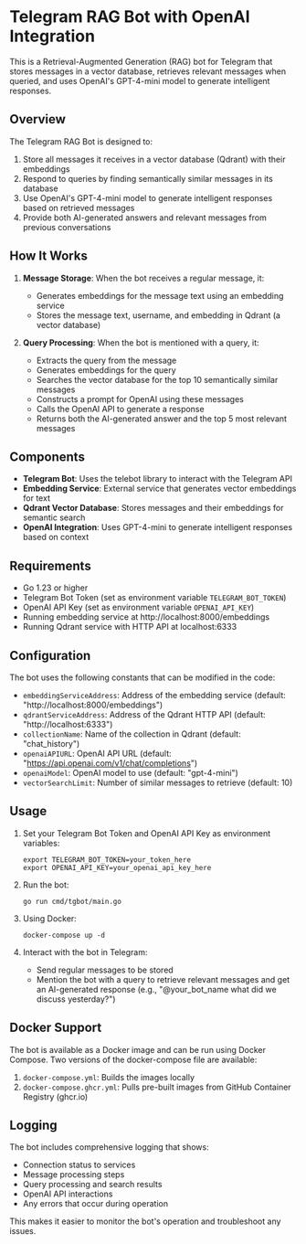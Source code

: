 # Telegram RAG Bot with OpenAI Integration

This is a Retrieval-Augmented Generation (RAG) bot for Telegram that stores messages in a vector database, retrieves relevant messages when queried, and uses OpenAI's GPT-4-mini model to generate intelligent responses.

## Overview

The Telegram RAG Bot is designed to:

1. Store all messages it receives in a vector database (Qdrant) with their embeddings
2. Respond to queries by finding semantically similar messages in its database
3. Use OpenAI's GPT-4-mini model to generate intelligent responses based on retrieved messages
4. Provide both AI-generated answers and relevant messages from previous conversations

## How It Works

1. **Message Storage**: When the bot receives a regular message, it:
   - Generates embeddings for the message text using an embedding service
   - Stores the message text, username, and embedding in Qdrant (a vector database)

2. **Query Processing**: When the bot is mentioned with a query, it:
   - Extracts the query from the message
   - Generates embeddings for the query
   - Searches the vector database for the top 10 semantically similar messages
   - Constructs a prompt for OpenAI using these messages
   - Calls the OpenAI API to generate a response
   - Returns both the AI-generated answer and the top 5 most relevant messages

## Components

- **Telegram Bot**: Uses the telebot library to interact with the Telegram API
- **Embedding Service**: External service that generates vector embeddings for text
- **Qdrant Vector Database**: Stores messages and their embeddings for semantic search
- **OpenAI Integration**: Uses GPT-4-mini to generate intelligent responses based on context

## Requirements

- Go 1.23 or higher
- Telegram Bot Token (set as environment variable `TELEGRAM_BOT_TOKEN`)
- OpenAI API Key (set as environment variable `OPENAI_API_KEY`)
- Running embedding service at http://localhost:8000/embeddings
- Running Qdrant service with HTTP API at localhost:6333

## Configuration

The bot uses the following constants that can be modified in the code:

- `embeddingServiceAddress`: Address of the embedding service (default: "http://localhost:8000/embeddings")
- `qdrantServiceAddress`: Address of the Qdrant HTTP API (default: "http://localhost:6333")
- `collectionName`: Name of the collection in Qdrant (default: "chat_history")
- `openaiAPIURL`: OpenAI API URL (default: "https://api.openai.com/v1/chat/completions")
- `openaiModel`: OpenAI model to use (default: "gpt-4-mini")
- `vectorSearchLimit`: Number of similar messages to retrieve (default: 10)

## Usage

1. Set your Telegram Bot Token and OpenAI API Key as environment variables:
   ```
   export TELEGRAM_BOT_TOKEN=your_token_here
   export OPENAI_API_KEY=your_openai_api_key_here
   ```

2. Run the bot:
   ```
   go run cmd/tgbot/main.go
   ```

3. Using Docker:
   ```
   docker-compose up -d
   ```

4. Interact with the bot in Telegram:
   - Send regular messages to be stored
   - Mention the bot with a query to retrieve relevant messages and get an AI-generated response (e.g., "@your_bot_name what did we discuss yesterday?")

## Docker Support

The bot is available as a Docker image and can be run using Docker Compose. Two versions of the docker-compose file are available:

1. `docker-compose.yml`: Builds the images locally
2. `docker-compose.ghcr.yml`: Pulls pre-built images from GitHub Container Registry (ghcr.io)

## Logging

The bot includes comprehensive logging that shows:
- Connection status to services
- Message processing steps
- Query processing and search results
- OpenAI API interactions
- Any errors that occur during operation

This makes it easier to monitor the bot's operation and troubleshoot any issues.